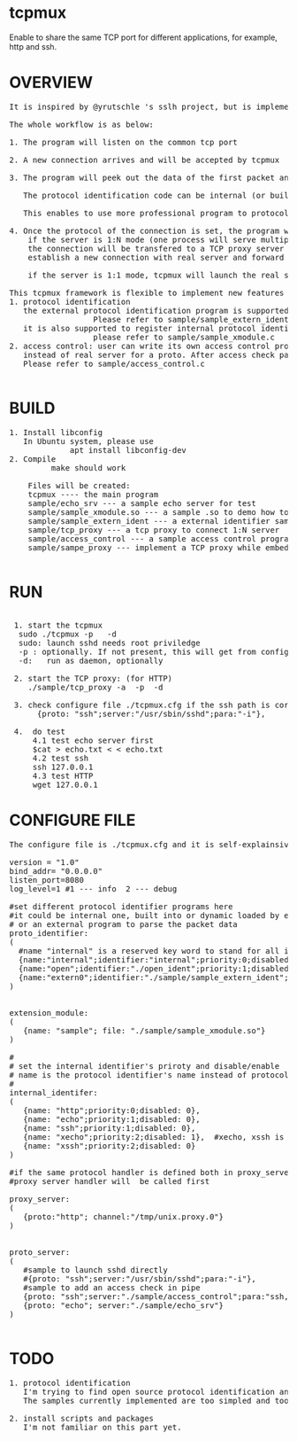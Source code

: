 # tcpmux
Enable to share the same TCP port for different applications, for example, http and ssh.

OVERVIEW
========

<pre>
It is inspired by @yrutschle 's sslh project, but is implemented in a totally different way and works only on Linux.

The whole workflow is as below:

1. The program will listen on the common tcp port

2. A new connection arrives and will be accepted by tcpmux

3. The program will peek out the data of the first packet and check what protocol this connection is.
   
   The protocol identification code can be internal (or builtin-in) code, or external program.
   
   This enables to use more professional program to protocol identification
   
4. Once the protocol of the connection is set, the program will deliver the connection to real server, by.
    if the server is 1:N mode (one process will serve multiple clients, such as HTTP server), 
    the connection will be transfered to a TCP proxy server by UNIX socket. The TCP proxy server will take the client connection, 
    establish a new connection with real server and forward packets between the connection pairs.
    
    if the server is 1:1 mode, tcpmux will launch the real server and pass the connection fd to the real server.
    
This tcpmux framework is flexible to implement new features as could:
1. protocol identification
   the external protocol identification program is supported
                  Please refer to sample/sample_extern_ident.c
   it is also supported to register internal protocol identifier dyanmically 
                  please refer to sample/sample_xmodule.c 
2. access control: user can write its own access control program. Then configure tcpmux to launch this access control program 
   instead of real server for a proto. After access check pass, the access control program can launch the real server.
   Please refer to sample/access_control.c

</pre>

BUILD
=======
<pre>
1. Install libconfig 
   In Ubuntu system, please use
             apt install libconfig-dev            
2. Compile
         make should work
    
    Files will be created:
    tcpmux ---- the main program
    sample/echo_srv --- a sample echo server for test
    sample/sample_xmodule.so --- a sample .so to demo how to register interanal protocol at run-time
    sample/sample_extern_ident --- a external identifier sample
    sample/tcp_proxy --- a tcp proxy to connect 1:N server
    sample/access_control --- a sample access control program
    sample/sampe_proxy --- implement a TCP proxy while embedded mulit-clients echo services.
 </pre>
 
 RUN
 ====
<pre>

 1. start the tcpmux
  sudo ./tcpmux -p <listen_port>  -d
  sudo: launch sshd needs root priviledge
  -p <listen_port>: optionally. If not present, this will get from config file: ./tcpmux.cfg
  -d:   run as daemon, optionally
  
 2. start the TCP proxy: (for HTTP) 
    ./sample/tcp_proxy -a <http_ip> -p <http_port> -d
    
 3. check configure file ./tcpmux.cfg if the ssh path is correct or not in your system
      {proto: "ssh";server:"/usr/sbin/sshd";para:"-i"},
 
 4.  do test
     4.1 test echo server first
     $cat > echo.txt <<EOF
     echo
     hello, world
     could you hear me?
     Bye 
     EOF
     $nc 127.0.0.1 <listen_port> < echo.txt
     4.2 test ssh
     ssh 127.0.0.1  <listen_port>
     4.3 test HTTP
     wget 127.0.0.1 <listen_port>
</pre>
     
     
CONFIGURE FILE
===============
<pre>
The configure file is ./tcpmux.cfg and it is self-explainsive enough, I guess.
 
version = "1.0"
bind_addr= "0.0.0.0"
listen_port=8080
log_level=1 #1 --- info  2 --- debug

#set different protocol identifier programs here
#it could be internal one, built into or dynamic loaded by extension mode
# or an external program to parse the packet data
proto_identifier:
(
  #name "internal" is a reserved key word to stand for all internal identifiers
  {name:"internal";identifier:"internal";priority:0;disabled:0},
  {name:"open";identifier:"./open_ident";priority:1;disabled:1},
  {name:"extern0";identifier:"./sample/sample_extern_ident";priority:2;disabled:0}
)


extension_module:
(
   {name: "sample"; file: "./sample/sample_xmodule.so"}
)

#
# set the internal identifier's priroty and disable/enable
# name is the protocol identifier's name instead of protocol name
#
internal_identifer:
(
   {name: "http";priority:0;disabled: 0},
   {name: "echo";priority:1;disabled: 0},
   {name: "ssh";priority:1;disabled: 0},
   {name: "xecho";priority:2;disabled: 1},  #xecho, xssh is imported by sample_xmodule.so
   {name: "xssh";priority:2;disabled: 0}
)

#if the same protocol handler is defined both in proxy_server and in proto_server
#proxy server handler will  be called first 

proxy_server:
(
   {proto:"http"; channel:"/tmp/unix.proxy.0"}
)


proto_server:
(
   #sample to launch sshd directly
   #{proto: "ssh";server:"/usr/sbin/sshd";para:"-i"},
   #sample to add an access check in pipe
   {proto: "ssh";server:"./sample/access_control";para:"ssh,/usr/sbin/sshd,-i"},
   {proto: "echo"; server:"./sample/echo_srv"}
)

</pre>

TODO
====

<pre>
1. protocol identification
   I'm trying to find open source protocol identification and porting to the project. But I do not find out a good one yet.
   The samples currently implemented are too simpled and too easy to be attacked.
         
2. install scripts and packages
   I'm not familiar on this part yet.
 </pre>
  
     
  
 
 
  
    









